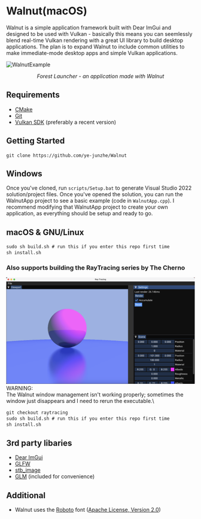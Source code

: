 # Walnut(macOS)

Walnut is a simple application framework built with Dear ImGui and designed to be used with Vulkan - basically this means you can seemlessly blend real-time Vulkan rendering with a great UI library to build desktop applications. The plan is to expand Walnut to include common utilities to make immediate-mode desktop apps and simple Vulkan applications.

![WalnutExample](https://hazelengine.com/images/ForestLauncherScreenshot.jpg)
_<center>Forest Launcher - an application made with Walnut</center>_

## Requirements
- [CMake](https://cmake.org)
- [Git](https://git-scm.com)
- [Vulkan SDK](https://vulkan.lunarg.com/sdk/home#windows) (preferably a recent version)

## Getting Started
```
git clone https://github.com/ye-junzhe/Walnut
```
## Windows
Once you've cloned, run `scripts/Setup.bat` to generate Visual Studio 2022 solution/project files. Once you've opened the solution, you can run the WalnutApp project to see a basic example (code in `WalnutApp.cpp`). I recommend modifying that WalnutApp project to create your own application, as everything should be setup and ready to go.

## macOS & GNU/Linux
```
sudo sh build.sh # run this if you enter this repo first time
sh install.sh
```

### Also supports building the RayTracing series by The Cherno
![RayTracingExample](https://github.com/ye-junzhe/Images/blob/main/RayTracing/Sphere.png)
WARNING:\
The Walnut window management isn't working properly; sometimes the window just disappears and I need to rerun the executable.\
```
git checkout raytracing
sudo sh build.sh # run this if you enter this repo first time
sh install.sh
```

## 3rd party libaries
- [Dear ImGui](https://github.com/ocornut/imgui)
- [GLFW](https://github.com/glfw/glfw)
- [stb_image](https://github.com/nothings/stb)
- [GLM](https://github.com/g-truc/glm) (included for convenience)

## Additional
- Walnut uses the [Roboto](https://fonts.google.com/specimen/Roboto) font ([Apache License, Version 2.0](https://www.apache.org/licenses/LICENSE-2.0))
